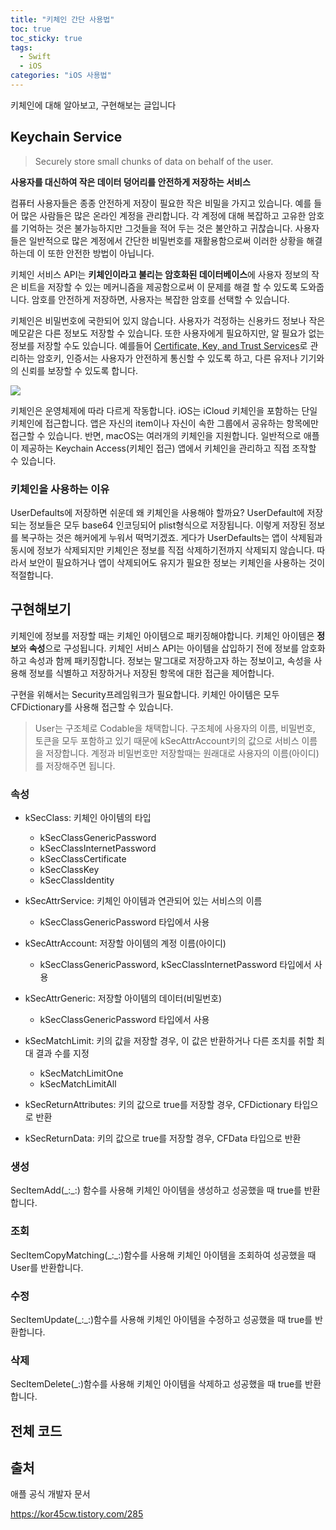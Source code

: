 ```yaml
---
title: "키체인 간단 사용법"
toc: true
toc_sticky: true
tags:
  - Swift
  - iOS
categories: "iOS 사용법"
---
```


키체인에 대해 알아보고, 구현해보는 글입니다



## Keychain Service

> Securely store small chunks of data on behalf of the user.

**사용자를 대신하여 작은 데이터 덩어리를 안전하게 저장하는 서비스**

컴퓨터 사용자들은 종종 안전하게 저장이 필요한 작은 비밀을 가지고 있습니다. 예를 들어 많은 사람들은 많은 온라인 계정을 관리합니다. 각 계정에 대해 복잡하고 고유한 암호를 기억하는 것은 불가능하지만 그것들을 적어 두는 것은 불안하고 귀찮습니다. 사용자들은 일반적으로 많은 계정에서 간단한 비밀번호를 재활용함으로써 이러한 상황을 해결하는데 이 또한 안전한 방법이 아닙니다.

키체인 서비스 API는 **키체인이라고 불리는 암호화된 데이터베이스**에 사용자 정보의 작은 비트을 저장할 수 있는 메커니즘을 제공함으로써 이 문제를 해결 할 수 있도록 도와줍니다. 암호를 안전하게 저장하면, 사용자는 복잡한 암호를 선택할 수 있습니다.

키체인은 비밀번호에 국한되어 있지 않습니다. 사용자가 걱정하는 신용카드 정보나 작은 메모같은 다른 정보도 저장할 수 있습니다. 또한 사용자에게 필요하지만, 알 필요가 없는 정보를 저장할 수도 있습니다. 예를들어 [Certificate, Key, and Trust Services](https://developer.apple.com/documentation/security/certificate_key_and_trust_services)로 관리하는 암호키, 인증서는 사용자가 안전하게 통신할 수 있도록 하고, 다른 유저나 기기와의 신뢰를 보장할 수 있도록 합니다.



![](https://docs-assets.developer.apple.com/published/0ddea9db46/1c9e8103-fae2-45f4-832c-c528d2e0c2f6.png)

키체인은 운영체제에 따라 다르게 작동합니다. iOS는 iCloud 키체인을 포함하는 단일 키체인에 접근합니다. 앱은 자신의 item이나 자신이 속한 그룹에서 공유하는 항목에만 접근할 수 있습니다. 반면, macOS는 여러개의 키체인을 지원합니다. 일반적으로 애플이 제공하는 Keychain Access(키체인 접근) 앱에서 키체인을 관리하고 직접 조작할 수 있습니다. 

### 키체인을 사용하는 이유

UserDefaults에 저장하면 쉬운데 왜 키체인을 사용해야 할까요? UserDefault에 저장되는 정보들은 모두 base64 인코딩되어 plist형식으로 저장됩니다. 이렇게 저장된 정보를 복구하는 것은 해커에게 누워서 떡먹기겠죠. 게다가 UserDefaults는 앱이 삭제됨과 동시에 정보가 삭제되지만 키체인은 정보를 직접 삭제하기전까지 삭제되지 않습니다. 따라서 보안이 필요하거나 앱이 삭제되어도 유지가 필요한 정보는 키체인을 사용하는 것이 적절합니다.



## 구현해보기

키체인에 정보를 저장할 때는 키체인 아이템으로 패키징해야합니다. 키체인 아이템은 **정보**와 **속성**으로 구성됩니다. 키체인 서비스 API는 아이템을 삽입하기 전에 정보를 암호화하고 속성과 함께 패키징합니다. 정보는 말그대로 저장하고자 하는 정보이고, 속성을 사용해 정보를 식별하고 저장하거나 저장된 항목에 대한 접근을 제어합니다.

구현을 위해서는 Security프레임워크가 필요합니다. 키체인 아이템은 모두 CFDictionary를 사용해 접근할 수 있습니다.

> User는 구조체로 Codable을 채택합니다. 구조체에 사용자의 이름, 비밀번호, 토큰을 모두 포함하고 있기 때문에 kSecAttrAccount키의 값으로 서비스 이름을 저장합니다. 계정과 비밀번호만 저장할때는 원래대로 사용자의 이름(아이디)를 저장해주면 됩니다.



### 속성

- kSecClass: 키체인 아이템의 타입
  - kSecClassGenericPassword
  - kSecClassInternetPassword
  - kSecClassCertificate
  - kSecClassKey
  - kSecClassIdentity

- kSecAttrService: 키체인 아이템과 연관되어 있는 서비스의 이름
  - kSecClassGenericPassword 타입에서 사용
- kSecAttrAccount: 저장할 아이템의 계정 이름(아이디)
  - kSecClassGenericPassword, kSecClassInternetPassword 타입에서 사용

- kSecAttrGeneric: 저장할 아이템의 데이터(비밀번호)
  - kSecClassGenericPassword 타입에서 사용
- kSecMatchLimit: 키의 값을 저장할 경우, 이 값은 반환하거나 다른 조치를 취할 최대 결과 수를 지정
  - kSecMatchLimitOne
  - kSecMatchLimitAll

- kSecReturnAttributes: 키의 값으로 true를 저장할 경우, CFDictionary 타입으로 반환
- kSecReturnData: 키의 값으로 true를 저장할 경우, CFData 타입으로 반환



### 생성

SecItemAdd(\_:\_:) 함수를 사용해 키체인 아이템을 생성하고 성공했을 때 true를 반환합니다.

<script src="https://gist.github.com/DAEUN28/5025b1e2967f30c6670a7068b2a629b1.js"></script>

### 조회

SecItemCopyMatching(\_:\_:)함수를 사용해 키체인 아이템을 조회하여 성공했을 때 User를 반환합니다.

<script src="https://gist.github.com/DAEUN28/dbf33960d987dd2cb4e939065bc968dc.js"></script>

### 수정

SecItemUpdate(\_:\_:)함수를 사용해 키체인 아이템을 수정하고 성공했을 때 true를 반환합니다.

<script src="https://gist.github.com/DAEUN28/df999c28bf4a499e61c035c852ee18b2.js"></script>

### 삭제

SecItemDelete(\_:)함수를 사용해 키체인 아이템을 삭제하고 성공했을 때 true를 반환합니다.

<script src="https://gist.github.com/DAEUN28/bd8418edc5380f5a5b53a905ba326d1d.js"></script>

## 전체 코드

<script src="https://gist.github.com/DAEUN28/20b85851cb232a468af65363cd9dff73.js"></script>



## 출처

애플 공식 개발자 문서

https://kor45cw.tistory.com/285